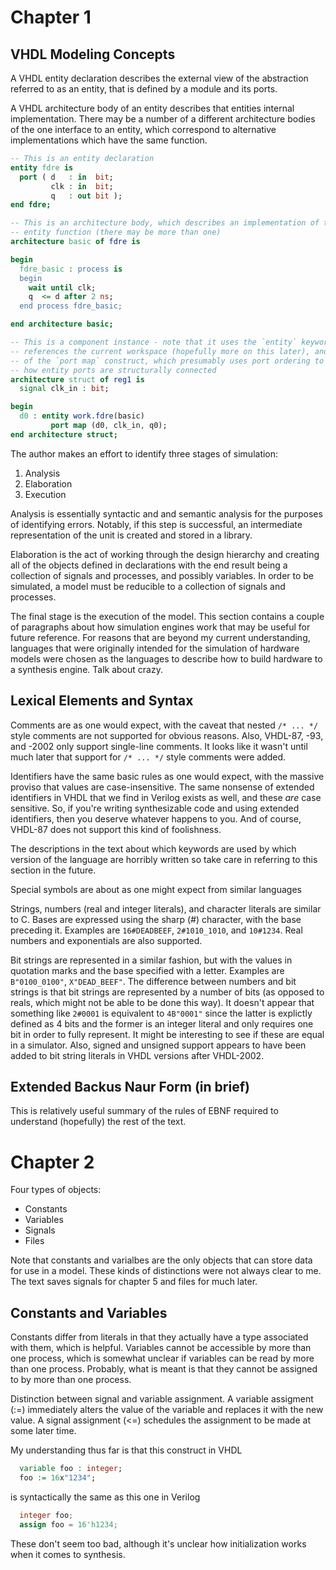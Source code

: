 # Chapter 1

## VHDL Modeling Concepts

A VHDL entity declaration describes the external view of the abstraction
referred to as an entity, that is defined by a module and its ports.

A VHDL architecture body of an entity describes that entities internal
implementation.  There may be a number of a different architecture bodies of the
one interface to an entity, which correspond to alternative implementations
which have the same function.

```vhdl
-- This is an entity declaration
entity fdre is
  port ( d   : in  bit;
         clk : in  bit;
         q   : out bit );
end fdre;

-- This is an architecture body, which describes an implementation of the
-- entity function (there may be more than one)
architecture basic of fdre is

begin
  fdre_basic : process is
  begin
    wait until clk;
    q  <= d after 2 ns;
  end process fdre_basic;

end architecture basic;

-- This is a component instance - note that it uses the `entity` keyword,
-- references the current workspace (hopefully more on this later), and the use
-- of the `port map` construct, which presumably uses port ordering to determine
-- how entity ports are structurally connected
architecture struct of reg1 is
  signal clk_in : bit;

begin
  d0 : entity work.fdre(basic)
         port map (d0, clk_in, q0);
end architecture struct;

```

The author makes an effort to identify three stages of simulation:
1. Analysis
2. Elaboration
3. Execution

Analysis is essentially syntactic and and semantic analysis for the purposes of
identifying errors. Notably, if this step is successful, an intermediate
representation of the unit is created and stored in a library.

Elaboration is the act of working through the design hierarchy and creating all
of the objects defined in declarations with the end result being a collection of
signals and processes, and possibly variables.  In order to be simulated, a
model must be reducible to a collection of signals and processes.

The final stage is the execution of the model.  This section contains a couple
of paragraphs about how simulation engines work that may be useful for future
reference.  For reasons that are beyond my current understanding, languages that
were originally intended for the simulation of hardware models were chosen as
the languages to describe how to build hardware to a synthesis engine.  Talk
about crazy.

## Lexical Elements and Syntax

Comments are as one would expect, with the caveat that nested `/* ... */` style
comments are not supported for obvious reasons.  Also, VHDL-87, -93, and -2002
only support single-line comments.  It looks like it wasn't until much later
that support for `/* ... */` style comments were added.

Identifiers have the same basic rules as one would expect, with the massive
proviso that values are case-insensitive.  The same nonsense of extended
identifiers in VHDL that we find in Verilog exists as well, and these *are* case
sensitive.  So, if you're writing synthesizable code and using extended
identifiers, then you deserve whatever happens to you.  And of course, VHDL-87
does not support this kind of foolishness.

The descriptions in the text about which keywords are used by which version of
the language are horribly written so take care in referring to this section in
the future.

Special symbols are about as one might expect from similar languages

Strings, numbers (real and integer literals), and character literals are similar
to C. Bases are expressed using the sharp (_#_) character, with the base
preceding it.  Examples are `16#DEADBEEF`, `2#1010_1010`, and `10#1234`.  Real
numbers and exponentials are also supported.

Bit strings are represented in a similar fashion, but with the values in
quotation marks and the base specified with a letter.  Examples are
`B"0100_0100"`, `X"DEAD_BEEF"`.  The difference between numbers and bit strings
is that bit strings are represented by a number of bits (as opposed to reals,
which might not be able to be done this way).  It doesn't appear that something
like `2#0001` is equivalent to `4B"0001"` since the latter is explictly defined
as 4 bits and the former is an integer literal and only requires one bit in
order to fully represent.  It might be interesting to see if these are equal in
a simulator.  Also, signed and unsigned support appears to have been added to
bit string literals in VHDL versions after VHDL-2002.

## Extended Backus Naur Form (in brief)

This is relatively useful summary of the rules of EBNF required to understand
(hopefully) the rest of the text.

# Chapter 2

Four types of objects:
- Constants
- Variables
- Signals
- Files

Note that constants and varialbes are the only objects that can store data for
use in a model.  These kinds of distinctions were not always clear to me.  The
text saves signals for chapter 5 and files for much later.

## Constants and Variables

Constants differ from literals in that they actually have a type associated with
them, which is helpful.  Variables cannot be accessible by more than one
process, which is somewhat unclear if variables can be read by more than one
process.  Probably, what is meant is that they cannot be assigned to by more
than one process.

Distinction between signal and variable assignment.  A variable assigment
(:=) immediately alters the value of the variable and replaces it with the new
value.  A signal assignment (<=) schedules the assignment to be made at some
later time.

My understanding thus far is that this construct in VHDL
```vhdl
  variable foo : integer;
  foo := 16x"1234";
```
is syntactically the same as this one in Verilog
```verilog
  integer foo;
  assign foo = 16'h1234;
```
These don't seem too bad, although it's unclear how initialization works when it
comes to synthesis.
